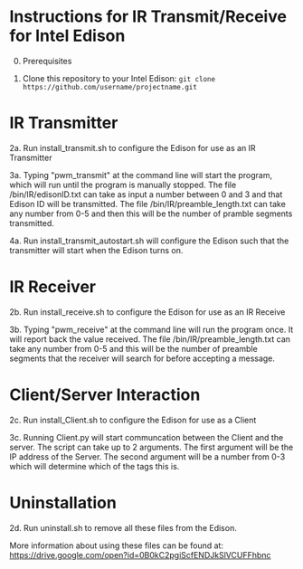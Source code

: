 Instructions for IR Transmit/Receive for Intel Edison
======
0. Prerequisites

1. Clone this repository to your Intel Edison: `git clone https://github.com/username/projectname.git`

IR Transmitter
======

2a. Run install_transmit.sh to configure the Edison for use as an IR Transmitter

3a. Typing "pwm_transmit" at the command line will start the program, which will
run until the program is manually stopped. The file /bin/IR/edisonID.txt can take as 
input a number between 0 and 3 and that Edison ID will be transmitted. The file
/bin/IR/preamble_length.txt can take any number from 0-5 and then this will be the
number of pramble segments transmitted.

4a. Run install_transmit_autostart.sh will configure the Edison such that the
transmitter will start when the Edison turns on.

IR Receiver
======

2b. Run install_receive.sh to configure the Edison for use as an IR Receive

3b. Typing "pwm_receive" at the command line will run the program once. It
will report back the value received. The file /bin/IR/preamble_length.txt can
take any number from 0-5 and this will be the number of preamble segments
that the receiver will search for before accepting a message.

Client/Server Interaction
======

2c. Run install_Client.sh to configure the Edison for use as a Client 

3c. Running Client.py will start communcation between the Client and
the server. The script can take up to 2 arguments. The first argument
will be the IP address of the Server. The second argument will be a
number from 0-3 which will determine which of the tags this is.

Uninstallation
======
2d. Run uninstall.sh to remove all these files from the Edison.

More information about using these files can be found at:
https://drive.google.com/open?id=0B0kC2pgiScfENDJkSlVCUFFhbnc